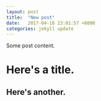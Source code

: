 ```yaml
---
layout: post
title:  "New post"
date:   2017-04-16 23:01:57 +0800
categories: jekyll update
---
```

Some post content.

# Here's a title.

## Here's another.
